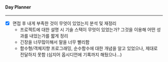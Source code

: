 
#### Day Planner
---
- [x] 면접 후 내게 부족한 것이 무엇이 있었는지 분석 및 재정리
	- 프로젝트에 대한 설명 시 기술 스택이 무엇이 있었는가? 그것을 이용해 어떤 성과를 내었는가를 짧게 정리
	- 긴장을 너무많이해서 말을 너무 빨리함
	- 함수형/객체지향 프로그래밍, 순수함수에 대한 개념을 알고 있었으나, 제대로 전달하지 못함 (심지어 옵시디언에 기록까지 해뒀으나...)